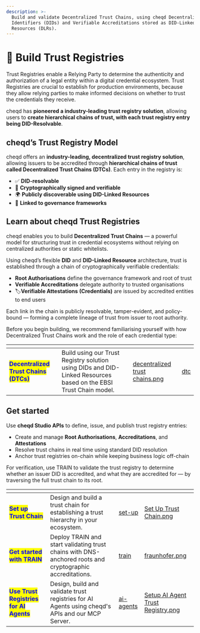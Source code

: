 ```yaml
---
description: >-
  Build and validate Decentralized Trust Chains, using cheqd Decentralized
  Identifiers (DIDs) and Verifiable Accreditations stored as DID-Linked
  Resources (DLRs).
---
```


# 🤝 Build Trust Registries

Trust Registries enable a Relying Party to determine the authenticity and authorization of a legal entity within a digital credential ecosystem. Trust Registries are crucial to establish for production environments, because they allow relying parties to make informed decisions on whether to trust the credentials they receive.

cheqd has **pioneered a industry-leading trust registry solution**, allowing users to **create hierarchical chains of trust, with each trust registry entry being DID-Resolvable**.

## cheqd’s Trust Registry Model

cheqd offers an **industry-leading, decentralized trust registry solution**, allowing issuers to be accredited through **hierarchical chains of trust called Decentralized Trust Chains (DTCs)**. Each entry in the registry is:

* ✅ **DID-resolvable**
* 📜 **Cryptographically signed and verifiable**
* 🌍 **Publicly discoverable using DID-Linked Resources**
* 🔗 **Linked to governance frameworks**

## Learn about cheqd Trust Registries

cheqd enables you to build **Decentralized Trust Chains** — a powerful model for structuring trust in credential ecosystems without relying on centralized authorities or static whitelists.

Using cheqd’s flexible **DID** and **DID-Linked Resource** architecture, trust is established through a chain of cryptographically verifiable credentials:

* **Root Authorisations** define the governance framework and root of trust
* **Verifiable Accreditations** delegate authority to trusted organisations
* 🏷**Verifiable Attestations** **(Credentials)** are issued by accredited entities to end users

Each link in the chain is publicly resolvable, tamper-evident, and policy-bound — forming a complete lineage of trust from issuer to root authority.

Before you begin building, we recommend familiarising yourself with how Decentralized Trust Chains work and the role of each credential type:

<table data-card-size="large" data-view="cards"><thead><tr><th></th><th></th><th></th><th data-hidden data-card-cover data-type="files"></th><th data-hidden data-card-target data-type="content-ref"></th></tr></thead><tbody><tr><td><mark style="color:blue;"><strong>Decentralized Trust Chains (DTCs)</strong></mark></td><td>Build using our Trust Registry solution using DIDs and DID-Linked Resources based on the EBSI Trust Chain model.</td><td></td><td><a href="../../.gitbook/assets/decentralized trust chains.png">decentralized trust chains.png</a></td><td><a href="dtc/">dtc</a></td></tr></tbody></table>

## Get started

Use **cheqd Studio APIs** to define, issue, and publish trust registry entries:

* Create and manage **Root Authorisations**, **Accreditations**, and **Attestations**
* Resolve trust chains in real time using standard DID resolution
* Anchor trust registries on-chain while keeping business logic off-chain

For verification, use TRAIN to validate the trust registry to determine whether an issuer DID is accredited, and what they are accredited for — by traversing the full trust chain to its root.&#x20;

<table data-card-size="large" data-view="cards"><thead><tr><th></th><th></th><th data-hidden data-card-target data-type="content-ref"></th><th data-hidden data-card-cover data-type="files"></th></tr></thead><tbody><tr><td><mark style="color:blue;"><strong>Set up Trust Chain</strong></mark></td><td>Design and build a trust chain for establishing a trust hierarchy in your ecosystem.</td><td><a href="set-up/">set-up</a></td><td><a href="../../.gitbook/assets/Set Up Trust Chain.png">Set Up Trust Chain.png</a></td></tr><tr><td><mark style="color:blue;"><strong>Get started with TRAIN</strong></mark></td><td>Deploy TRAIN and start validating trust chains with DNS-anchored roots and cryptographic accreditations.</td><td><a href="train/">train</a></td><td><a href="../../.gitbook/assets/fraunhofer.png">fraunhofer.png</a></td></tr><tr><td><mark style="color:blue;"><strong>Use Trust Registries for AI Agents</strong></mark></td><td>Design, build and validate trust registries for AI Agents using cheqd's APIs and our MCP Server.</td><td><a href="../../getting-started/ai-agents/">ai-agents</a></td><td><a href="../../.gitbook/assets/Setup AI Agent Trust Registry.png">Setup AI Agent Trust Registry.png</a></td></tr></tbody></table>

